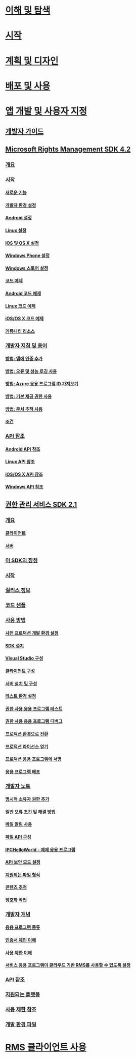 # [이해 및 탐색](/rights-management/understand-explore/azure-rights-management)
# [시작](/rights-management/get-started/requirements-azure-rms)
# [계획 및 디자인](/rights-management/plan-design/deployment-roadmap)
# [배포 및 사용](/rights-management/deploy-use/activate-service)
# [앱 개발 및 사용자 지정](./developers-guide.md)
## [개발자 가이드](./developers-guide.md)
## [Microsoft Rights Management SDK 4.2](./active-directory-rights-management-services-multi-platform-thin-client-sdk-portal.md)
### [개요](./overview.md)
### [시작](./get-started.md)
#### [새로운 기능](./release-notes.md)
#### [개발자 환경 설정](./setup-Developer-environment.md)
#### [Android 설정](./android-sdk.md)
#### [Linux 설정](./linux-setup.md)
#### [iOS 및 OS X 설정](./ios-sdk.md)
#### [Windows Phone 설정](./windows-phone-apps.md)
#### [Windows 스토어 설정](./winrt-sdk.md)
#### [코드 예제](./code-examples.md)
#### [Android 코드 예제](./android-code.md)
#### [Linux 코드 예제](./linux-c-code-examples.md)
#### [iOS/OS X 코드 예제](./ios-os-x-code-examples.md)
#### [커뮤니티 리소스](./community-resources.md)
### [개발자 지침 및 용어](./core-concepts.md)
#### [방법: 앱에 인증 추가](./authentication-integration.md)
#### [방법: 오류 및 성능 로깅 사용](./enabling-logging.md)
#### [방법: Azure 응용 프로그램 ID 가져오기](./application-id.md)
#### [방법: 기본 제공 권한 사용](./built-in-rights-usage-restriction-reference.md)
#### [방법: 문서 추적 사용](./how-to-use-document-tracking.md)
#### [조건](./terms.md)
### [API 참조](./api-reference-4-2.md)
#### [Android API 참조](https://stage.docs.microsoft.com/rights-management/sdk/4.2/api/android/com.microsoft.rightsmanagement)
#### [Linux API 참조](./linux-c-api-reference.md)
#### [iOS/OS X API 참조](https://stage.docs.microsoft.com/rights-management/sdk/4.2/api/iOS/iOS)
#### [Windows API 참조](https://stage.docs.microsoft.com/rights-management/sdk/4.2/api/winrt/Microsoft.RightsManagement)
## [권한 관리 서비스 SDK 2.1](./microsoft-information-protection-and-control-client-portal.md)
### [개요](./ad-rms-overview.md)
#### [클라이언트](./ad-rms-client.md)
#### [서버](./ad-rms-server.md)
### [이 SDK의 장점](./differences-between-ad-rms-and-ad-rms-2-0.md)
### [시작](./getting-started-with-ad-rms-2-0.md)
### [릴리스 정보](./release-notes-rtm.md)
### [코드 샘플](./samples.md)
### [사용 방법](./how-to-use-msipc.md)
#### [사전 프로덕션 개발 환경 설정](./how-to-set-up-the-pre-production-Development-environment.md)
#### [SDK 설치](./create-your-first-rights-aware-application.md)
#### [Visual Studio 구성](./how-to-configure-a-visual-studio-project-to-use-the-ad-rms-sdk-2-0.md)
#### [클라이언트 구성](./how-to-configure-the-ad-rms-client-2-0.md)
#### [서버 설치 및 구성](./how-to-install-and-configure-an-rms-server.md)
#### [테스트 환경 설정](./how-to-set-up-your-test-environment.md)
#### [권한 사용 응용 프로그램 테스트](./running-your-first-application.md)
#### [권한 사용 응용 프로그램 디버그](./debugging-applications-that-use-ad-rms.md)
#### [프로덕션 환경으로 전환](./switching-to-the-production-environment.md)
#### [프로덕션 라이선스 얻기](./obtaining-a-production-license.md)
#### [프로덕션 응용 프로그램에 서명](./signing-your-application-for-production.md)
#### [응용 프로그램 배포](./deploying-your-application.md)
### [개발자 노트](./Developer-notes.md)
#### [명시적 소유자 권한 추가](./add-explicit-owner-rights.md)
#### [일반 오류 조건 및 해결 방법](./common-error-conditions-and-solutions.md)
#### [메일 알림 사용](./how-to-enable-email-notification.md)
#### [파일 API 구성](./file-api-configuration.md)
#### [IPCHelloWorld - 예제 응용 프로그램](./how-to-build-your-first-application.md)
#### [API 보안 모드 설정](./setting-the-api-security-mode-api-mode.md)
#### [지원되는 파일 형식](./supported-file-formats.md)
#### [콘텐츠 추적](./tracking-content.md)
#### [암호화 작업](./working-with-encryption.md)
### [개발자 개념](./ad-rms-concepts-nav.md)
#### [응용 프로그램 종류](./application-types.md)
#### [인증서 체인 이해](./understanding-certificate-chains.md)
#### [사용 제한 이해](./understanding-usage-restrictions.md)
#### [서비스 응용 프로그램이 클라우드 기반 RMS를 사용할 수 있도록 설정](./how-to-use-file-api-with-aadrm-cloud.md)
### [API 참조](./api-reference-2-1.md)
### [지원되는 플랫폼](./supported-platforms.md)
### [사용 제한 참조](./usage-restriction-reference.md)
### [개발 환경 파일](./sdk-elements.md)
# [RMS 클라이언트 사용](/rights-management/rms-client/use-client)


<!--HONumber=Apr16_HO3-->


